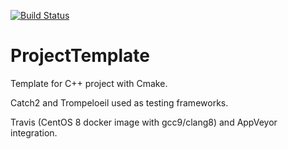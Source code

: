 [![Build Status](https://travis-ci.com/vglad/ProjectTemplate.svg?branch=master)](https://travis-ci.com/vglad/ProjectTemplate)

# ProjectTemplate
Template for C++ project with Cmake.

Catch2 and Trompeloeil used as testing frameworks.

Travis (CentOS 8 docker image with gcc9/clang8) and AppVeyor integration. 
